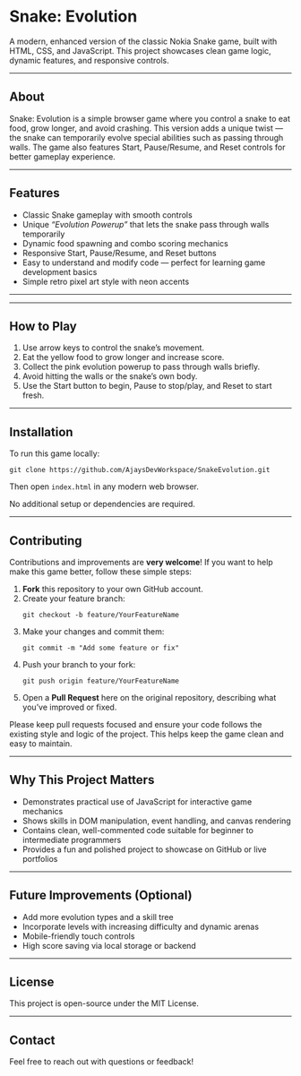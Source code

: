 <h1>Snake: Evolution</h1>

<section>
  <p>
    A modern, enhanced version of the classic Nokia Snake game, built with HTML, CSS, and
    JavaScript. This project showcases clean game logic, dynamic features, and responsive controls.
  </p>
</section>

<hr />

<section>
  <h2>About</h2>
  <p>
    Snake: Evolution is a simple browser game where you control a snake to eat food, grow longer,
    and avoid crashing. This version adds a unique twist — the snake can temporarily evolve special
    abilities such as passing through walls. The game also features Start, Pause/Resume, and Reset
    controls for better gameplay experience.
  </p>
</section>

<hr />

<section>
  <h2>Features</h2>
  <ul>
    <li>Classic Snake gameplay with smooth controls</li>
    <li>Unique <em>“Evolution Powerup”</em> that lets the snake pass through walls temporarily</li>
    <li>Dynamic food spawning and combo scoring mechanics</li>
    <li>Responsive Start, Pause/Resume, and Reset buttons</li>
    <li>Easy to understand and modify code — perfect for learning game development basics</li>
    <li>Simple retro pixel art style with neon accents</li>
  </ul>
</section>

<hr />

 <!--<section>
  <h2>Screenshots</h2>
  <p>(Add a few screenshots or a gif of your game in action here)</p>
  Example placeholder 
<img src="screenshot1.png" alt="Game Screenshot" class="screenshot" /> 
</section>-->

<hr />

<section>
  <h2>How to Play</h2>
  <ol>
    <li>Use arrow keys to control the snake’s movement.</li>
    <li>Eat the yellow food to grow longer and increase score.</li>
    <li>Collect the pink evolution powerup to pass through walls briefly.</li>
    <li>Avoid hitting the walls or the snake’s own body.</li>
    <li>Use the Start button to begin, Pause to stop/play, and Reset to start fresh.</li>
  </ol>
</section>

<hr />

<section>
  <h2>Installation</h2>
  <p>To run this game locally:</p>
  <pre><code>git clone https://github.com/AjaysDevWorkspace/SnakeEvolution.git</code></pre>
  <p>Then open <code>index.html</code> in any modern web browser.</p>
  <p>No additional setup or dependencies are required.</p>
</section>

<hr />

<section>
  <h2>Contributing</h2>
  <p>
    Contributions and improvements are <strong>very welcome</strong>! If you want to help make this
    game better, follow these simple steps:
  </p>
  <ol>
    <li><strong>Fork</strong> this repository to your own GitHub account.</li>
    <li>Create your feature branch:
      <pre><code>git checkout -b feature/YourFeatureName</code></pre>
    </li>
    <li>Make your changes and commit them:
      <pre><code>git commit -m "Add some feature or fix"</code></pre>
    </li>
    <li>Push your branch to your fork:
      <pre><code>git push origin feature/YourFeatureName</code></pre>
    </li>
    <li>Open a <strong>Pull Request</strong> here on the original repository, describing what you’ve improved or fixed.</li>
  </ol>
  <p>
    Please keep pull requests focused and ensure your code follows the existing style and logic of
    the project. This helps keep the game clean and easy to maintain.
  </p>
</section>

<hr />

<section>
  <h2>Why This Project Matters</h2>
  <ul>
    <li>Demonstrates practical use of JavaScript for interactive game mechanics</li>
    <li>Shows skills in DOM manipulation, event handling, and canvas rendering</li>
    <li>Contains clean, well-commented code suitable for beginner to intermediate programmers</li>
    <li>Provides a fun and polished project to showcase on GitHub or live portfolios</li>
  </ul>
</section>

<hr />

<section>
  <h2>Future Improvements (Optional)</h2>
  <ul>
    <li>Add more evolution types and a skill tree</li>
    <li>Incorporate levels with increasing difficulty and dynamic arenas</li>
    <li>Mobile-friendly touch controls</li>
    <li>High score saving via local storage or backend</li>
  </ul>
</section>

<hr />

<section>
  <h2>License</h2>
  <p>This project is open-source under the MIT License.</p>
</section>

<hr />

<section>
  <h2>Contact</h2>
  <p>Feel free to reach out with questions or feedback!</p>
</section>


